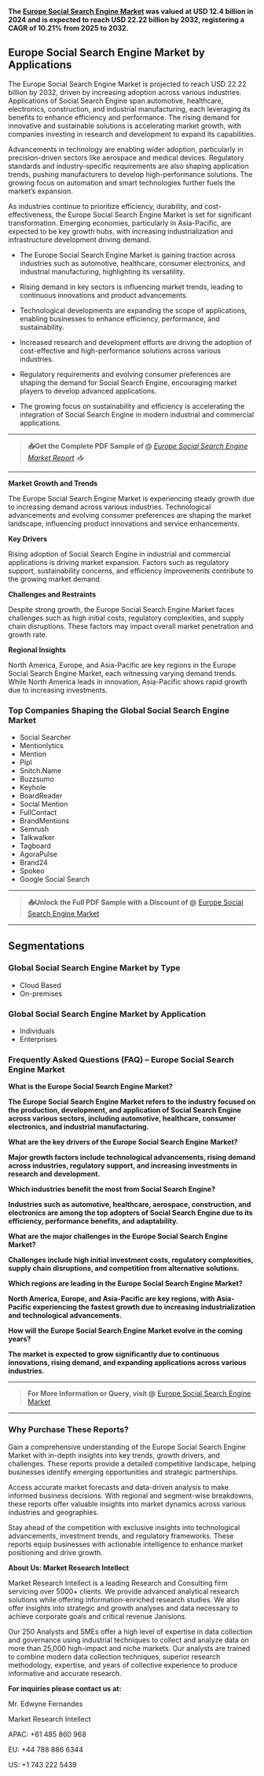 <p><strong>The <a href="https://www.marketresearchintellect.com/download-sample/?rid=1077489&amp;utm_source=Pulse-April-Europe&amp;utm_medium=852">Europe Social Search Engine Market</a> was valued at USD 12.4 billion in 2024 and is expected to reach USD 22.22 billion by 2032, registering a CAGR of 10.21% from 2025 to 2032.</strong></p><h2>Europe Social Search Engine Market by Applications&nbsp;</h2><p><p>The Europe Social Search Engine Market is projected to reach USD 22.22 billion by 2032, driven by increasing adoption across various industries. Applications of Social Search Engine span automotive, healthcare, electronics, construction, and industrial manufacturing, each leveraging its benefits to enhance efficiency and performance. The rising demand for innovative and sustainable solutions is accelerating market growth, with companies investing in research and development to expand its capabilities.</p><p>Advancements in technology are enabling wider adoption, particularly in precision-driven sectors like aerospace and medical devices. Regulatory standards and industry-specific requirements are also shaping application trends, pushing manufacturers to develop high-performance solutions. The growing focus on automation and smart technologies further fuels the market&rsquo;s expansion.</p><p>As industries continue to prioritize efficiency, durability, and cost-effectiveness, the Europe Social Search Engine Market is set for significant transformation. Emerging economies, particularly in Asia-Pacific, are expected to be key growth hubs, with increasing industrialization and infrastructure development driving demand.</p></p><ul><li><p>The Europe Social Search Engine Market is gaining traction across industries such as automotive, healthcare, consumer electronics, and industrial manufacturing, highlighting its versatility.</p></li><li><p>Rising demand in key sectors is influencing market trends, leading to continuous innovations and product advancements.</p></li><li><p>Technological developments are expanding the scope of applications, enabling businesses to enhance efficiency, performance, and sustainability.</p></li><li><p>Increased research and development efforts are driving the adoption of cost-effective and high-performance solutions across various industries.</p></li><li><p>Regulatory requirements and evolving consumer preferences are shaping the demand for Social Search Engine, encouraging market players to develop advanced applications.</p></li><li><p>The growing focus on sustainability and efficiency is accelerating the integration of Social Search Engine in modern industrial and commercial applications.</p></li></ul><hr /><blockquote><p><strong><span class="font-[700]">📥Get the Complete PDF Sample of @ </span></strong><em><span class="font-[700]"><a href="https://www.marketresearchintellect.com/download-sample/?rid=1077489&amp;utm_source=Pulse-April-Europe&amp;utm_medium=852" target="_blank" data-tracking-control-name="article-ssr-frontend-pulse_little-text-block" data-tracking-will-navigate="" data-test-link="">Europe Social Search Engine Market Report</a>&nbsp;📥</span></em></p></blockquote><hr /><p class="" data-start="77" data-end="360"><strong data-start="77" data-end="105">Market Growth and Trends</strong></p><p class="" data-start="77" data-end="360">The Europe Social Search Engine Market is experiencing steady growth due to increasing demand across various industries. Technological advancements and evolving consumer preferences are shaping the market landscape, influencing product innovations and service enhancements.</p><p class="" data-start="362" data-end="606"><strong data-start="362" data-end="377">Key Drivers</strong></p><p class="" data-start="362" data-end="606">Rising adoption of Social Search Engine in industrial and commercial applications is driving market expansion. Factors such as regulatory support, sustainability concerns, and efficiency improvements contribute to the growing market demand.</p><p class="" data-start="608" data-end="849"><strong data-start="608" data-end="637">Challenges and Restraints</strong></p><p class="" data-start="608" data-end="849">Despite strong growth, the Europe Social Search Engine Market faces challenges such as high initial costs, regulatory complexities, and supply chain disruptions. These factors may impact overall market penetration and growth rate.</p><p class="" data-start="851" data-end="1095"><strong data-start="851" data-end="872">Regional Insights</strong></p><p class="" data-start="851" data-end="1095">North America, Europe, and Asia-Pacific are key regions in the Europe Social Search Engine Market, each witnessing varying demand trends. While North America leads in innovation, Asia-Pacific shows rapid growth due to increasing investments.</p><p><h3>Top Companies Shaping the Global Social Search Engine Market </h3><ul><li>Social Searcher</li><li> Mentionlytics</li><li> Mention</li><li> Pipl</li><li> Snitch.Name</li><li> Buzzsumo</li><li> Keyhole</li><li> BoardReader</li><li> Social Mention</li><li> FullContact</li><li> BrandMentions</li><li> Semrush</li><li> Talkwalker</li><li> Tagboard</li><li> AgoraPulse</li><li> Brand24</li><li> Spokeo</li><li> Google Social Search</li></ul></p><hr /><blockquote><p><strong>📥Unlock the Full PDF Sample with a Discount of @</strong> <a href="https://www.marketresearchintellect.com/ask-for-discount/?rid=1077489&amp;utm_source=Pulse-April-Europe&amp;utm_medium=852">Europe Social Search Engine Market</a></p></blockquote><hr /><p><h2>Segmentations</h2><h3>Global Social Search Engine Market by Type</h3><ul><li>Cloud Based</li><li>On-premises</li></ul><h3>Global Social Search Engine Market by Application</h3><ul><li>Individuals</li><li>Enterprises</li></ul></p><h3><strong>Frequently Asked Questions (FAQ) &ndash; Europe Social Search Engine Market</strong></h3><p><strong>What is the Europe Social Search Engine Market?</strong></p><p><strong>The Europe Social Search Engine Market refers to the industry focused on the production, development, and application of Social Search Engine across various sectors, including automotive, healthcare, consumer electronics, and industrial manufacturing.</strong></p><p><strong>What are the key drivers of the Europe Social Search Engine Market?</strong></p><p><strong>Major growth factors include technological advancements, rising demand across industries, regulatory support, and increasing investments in research and development.</strong></p><p><strong>Which industries benefit the most from Social Search Engine?</strong></p><p><strong>Industries such as automotive, healthcare, aerospace, construction, and electronics are among the top adopters of Social Search Engine due to its efficiency, performance benefits, and adaptability.</strong></p><p><strong>What are the major challenges in the Europe Social Search Engine Market?</strong></p><p><strong>Challenges include high initial investment costs, regulatory complexities, supply chain disruptions, and competition from alternative solutions.</strong></p><p><strong>Which regions are leading in the Europe Social Search Engine Market?</strong></p><p><strong>North America, Europe, and Asia-Pacific are key regions, with Asia-Pacific experiencing the fastest growth due to increasing industrialization and technological advancements.</strong></p><p><strong>How will the Europe Social Search Engine Market evolve in the coming years?</strong></p><p><strong>The market is expected to grow significantly due to continuous innovations, rising demand, and expanding applications across various industries.</strong></p><hr /><blockquote><p><span class="font-[700]"><strong>For More Information or Query, visit&nbsp;@</strong>&nbsp;</span><span class="font-[700]"><a href="https://www.marketresearchintellect.com/product/social-search-engine-market/?utm_source=Linkedin&utm_medium=852" target="_blank" data-tracking-control-name="article-ssr-frontend-pulse_little-text-block" data-tracking-will-navigate="" data-test-link="">Europe Social Search Engine Market</a></span></p></blockquote><hr /><h3><strong data-start="0" data-end="31">Why Purchase These Reports?</strong></h3><p class="" data-start="35" data-end="297">Gain a comprehensive understanding of the Europe Social Search Engine Market with in-depth insights into key trends, growth drivers, and challenges. These reports provide a detailed competitive landscape, helping businesses identify emerging opportunities and strategic partnerships.</p><p class="" data-start="299" data-end="540">Access accurate market forecasts and data-driven analysis to make informed business decisions. With regional and segment-wise breakdowns, these reports offer valuable insights into market dynamics across various industries and geographies.</p><p class="" data-start="542" data-end="784">Stay ahead of the competition with exclusive insights into technological advancements, investment trends, and regulatory frameworks. These reports equip businesses with actionable intelligence to enhance market positioning and drive growth.</p><p><strong><span class="font-[700]">About Us: Market Research Intellect</span></strong></p><p><span class="">Market Research Intellect is a leading Research and Consulting firm servicing over 5000+ clients. We provide advanced analytical research solutions while offering information-enriched research studies.&nbsp;</span>We also offer insights into strategic and growth analyses and data necessary to achieve corporate goals and critical revenue Janisions.</p><p><span class="">Our 250 Analysts and SMEs offer a high level of expertise in data collection and governance using industrial techniques to collect and analyze data on more than 25,000 high-impact and niche markets. Our analysts are trained to combine modern data collection techniques, superior research methodology, expertise, and years of collective experience to produce informative and accurate research.</span></p><p><strong>For inquiries please contact us at:</strong></p><p>Mr. Edwyne Fernandes</p><p>Market Research Intellect</p><p>APAC: +61 485 860 968</p><p>EU: +44 788 886 6344</p><p>US: +1 743 222 5439</p>